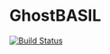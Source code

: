 # GhostBASIL

[![Build Status](https://github.com/biona001/GhostBASIL.jl/actions/workflows/CI.yml/badge.svg?branch=main)](https://github.com/biona001/GhostBASIL.jl/actions/workflows/CI.yml?query=branch%3Amain)
